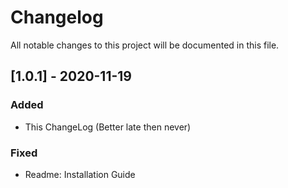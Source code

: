 # Changelog
All notable changes to this project will be documented in this file.

## [1.0.1] - 2020-11-19
### Added
- This ChangeLog (Better late then never)
### Fixed
- Readme: Installation Guide